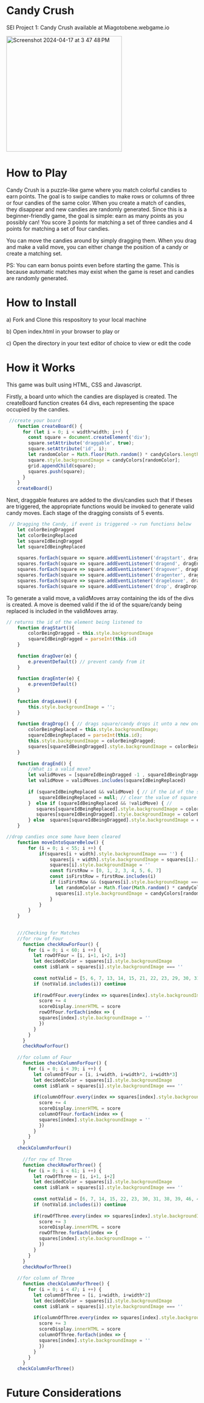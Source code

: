 # Candy Crush
SEI Project 1: Candy Crush available at Miagotobene.webgame.io

<img width="304" alt="Screenshot 2024-04-17 at 3 47 48 PM" src="https://github.com/Miagotobene/Miagotobene.webgame.io/assets/90000641/a91a0b1c-7843-4c8c-bb17-1719b3ee407a">

# How to Play
Candy Crush is a puzzle-like game where you match colorful candies to earn points. The goal is to swipe candies to make rows or columns of three or four candies of the same color. When you create a match of candies, they disappear and new candies are randomly generated. Since this is a beginner-friendly game, the goal is simple: earn as many points as you possibly can! You score 3 points for matching a set of three candies and 4 points for matching a set of four candies.

You can move the candies around by simply dragging them. When you drag and make a valid move, you can either change the position of a candy or create a matching set.

PS: You can earn bonus points even before starting the game. This is because automatic matches may exist when the game is reset and candies are randomly generated.

# How to Install
a) Fork and Clone this respository to your local machine

b) Open index.html in your browser to play or

c) Open the directory in your text editor of choice to view or edit the code

# How it Works
This game was built using HTML, CSS and Javascript. 

Firstly, a board unto which the candies are displayed is created. The createBoard function creates 64 divs, each representing the space occupied by the candies. 

```js
 //create your board
    function createBoard() {
      for (let i = 0; i < width*width; i++) {
        const square = document.createElement('div');
        square.setAttribute('draggable', true);
        square.setAttribute('id', i);
        let randomColor = Math.floor(Math.random() * candyColors.length);
        square.style.backgroundImage = candyColors[randomColor];
        grid.appendChild(square);
        squares.push(square);
      }
    }
    createBoard()
```
Next, draggable features are added to the divs/candies such that if theses are triggered, the appropriate functions would be invoked to generate valid candy moves. Each stage of the dragging consists of 5 events.

```js
 // Dragging the Candy, if event is triggered -> run functions below
    let colorBeingDragged
    let colorBeingReplaced
    let squareIdBeingDragged
    let squareIdBeingReplaced
    
    squares.forEach(square => square.addEventListener('dragstart', dragStart))
    squares.forEach(square => square.addEventListener('dragend', dragEnd))
    squares.forEach(square => square.addEventListener('dragover', dragOver))
    squares.forEach(square => square.addEventListener('dragenter', dragEnter))
    squares.forEach(square => square.addEventListener('drageleave', dragLeave))
    squares.forEach(square => square.addEventListener('drop', dragDrop))

```
To generate a valid move, a validMoves array containing the ids of the divs is created. A move is deemed valid if the id of the square/candy being replaced is included in the validMoves array.
```js
// returns the id of the element being listened to
    function dragStart(){
        colorBeingDragged = this.style.backgroundImage
        squareIdBeingDragged = parseInt(this.id)
    }
    
    function dragOver(e) {
        e.preventDefault() // prevent candy from it
    }
    
    function dragEnter(e) {
        e.preventDefault()
    }
    
    function dragLeave() {
        this.style.backgroundImage = '';
    }
    
    function dragDrop() { // drags square/candy drops it unto a new one, and change original candy into the color of the square being replaced
        colorBeingReplaced = this.style.backgroundImage;
        squareIdBeingReplaced = parseInt(this.id);
        this.style.backgroundImage = colorBeingDragged;
        squares[squareIdBeingDragged].style.backgroundImage = colorBeingReplaced;
    }
    
    function dragEnd() {
        //What is a valid move?
        let validMoves = [squareIdBeingDragged -1 , squareIdBeingDragged -width, squareIdBeingDragged +1, squareIdBeingDragged +width]
        let validMove = validMoves.includes(squareIdBeingReplaced)
    
        if (squareIdBeingReplaced && validMove) { // if the id of the square being replaced exists and if move is valid
            squareIdBeingReplaced = null; // clear the value of square being replaced
        }  else if (squareIdBeingReplaced && !validMove) { //
           squares[squareIdBeingReplaced].style.backgroundImage = colorBeingReplaced;
           squares[squareIdBeingDragged].style.backgroundImage = colorBeingDragged;
        } else  squares[squareIdBeingDragged].style.backgroundImage = colorBeingDragged; // if square being dragged has nowhere to go return it to its main position
    }
```
```js
//drop candies once some have been cleared
    function moveIntoSquareBelow() {
        for (i = 0; i < 55; i ++) {
            if(squares[i + width].style.backgroundImage === '') {
                squares[i + width].style.backgroundImage = squares[i].style.backgroundImage
                squares[i].style.backgroundImage = ''
                const firstRow = [0, 1, 2, 3, 4, 5, 6, 7]
                const isFirstRow = firstRow.includes(i)
                if (isFirstRow && (squares[i].style.backgroundImage === '')) {
                  let randomColor = Math.floor(Math.random() * candyColors.length)
                  squares[i].style.backgroundImage = candyColors[randomColor]
                }
            }
        }
    }
    
    
    ///Checking for Matches
    //for row of Four
      function checkRowForFour() {
        for (i = 0; i < 60; i ++) {
          let rowOfFour = [i, i+1, i+2, i+3]
          let decidedColor = squares[i].style.backgroundImage
          const isBlank = squares[i].style.backgroundImage === ''
    
          const notValid = [5, 6, 7, 13, 14, 15, 21, 22, 23, 29, 30, 31, 37, 38, 39, 45, 46, 47, 53, 54, 55]
          if (notValid.includes(i)) continue
    
          if(rowOfFour.every(index => squares[index].style.backgroundImage === decidedColor && !isBlank)) {
            score += 4
            scoreDisplay.innerHTML = score
            rowOfFour.forEach(index => {
            squares[index].style.backgroundImage = ''
            })
          }
        }
      }
      checkRowForFour()
    
    //for column of Four
      function checkColumnForFour() {
        for (i = 0; i < 39; i ++) {
          let columnOfFour = [i, i+width, i+width*2, i+width*3]
          let decidedColor = squares[i].style.backgroundImage
          const isBlank = squares[i].style.backgroundImage === ''
    
          if(columnOfFour.every(index => squares[index].style.backgroundImage === decidedColor && !isBlank)) {
            score += 4
            scoreDisplay.innerHTML = score
            columnOfFour.forEach(index => {
            squares[index].style.backgroundImage = ''
            })
          }
        }
      }
    checkColumnForFour()
    
      //for row of Three
      function checkRowForThree() {
        for (i = 0; i < 61; i ++) {
          let rowOfThree = [i, i+1, i+2]
          let decidedColor = squares[i].style.backgroundImage
          const isBlank = squares[i].style.backgroundImage === ''
    
          const notValid = [6, 7, 14, 15, 22, 23, 30, 31, 38, 39, 46, 47, 54, 55]
          if (notValid.includes(i)) continue
    
          if(rowOfThree.every(index => squares[index].style.backgroundImage === decidedColor && !isBlank)) {
            score += 3
            scoreDisplay.innerHTML = score
            rowOfThree.forEach(index => {
            squares[index].style.backgroundImage = ''
            })
          }
        }
      }
      checkRowForThree()
    
    //for column of Three
      function checkColumnForThree() {
        for (i = 0; i < 47; i ++) {
          let columnOfThree = [i, i+width, i+width*2]
          let decidedColor = squares[i].style.backgroundImage
          const isBlank = squares[i].style.backgroundImage === ''
    
          if(columnOfThree.every(index => squares[index].style.backgroundImage === decidedColor && !isBlank)) {
            score += 3
            scoreDisplay.innerHTML = score
            columnOfThree.forEach(index => {
            squares[index].style.backgroundImage = ''
            })
          }
        }
      }
    checkColumnForThree()
```



# Future Considerations

